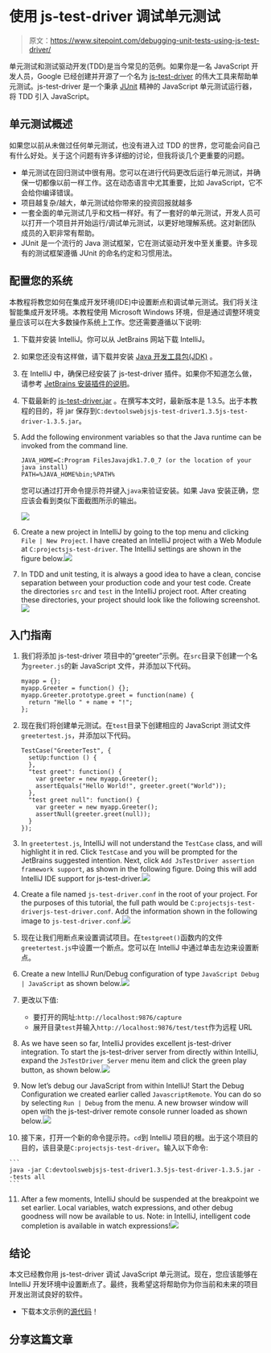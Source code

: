 # 使用 js-test-driver 调试单元测试

> 原文：<https://www.sitepoint.com/debugging-unit-tests-using-js-test-driver/>

单元测试和测试驱动开发(TDD)是当今常见的范例。如果你是一名 JavaScript 开发人员，Google 已经创建并开源了一个名为 [js-test-driver](http://code.google.com/p/js-test-driver/) 的伟大工具来帮助单元测试。js-test-driver 是一个秉承 [JUnit](http://junit.sourceforge.net/) 精神的 JavaScript 单元测试运行器，将 TDD 引入 JavaScript。

## 单元测试概述

如果您以前从未做过任何单元测试，也没有进入过 TDD 的世界，您可能会问自己有什么好处。关于这个问题有许多详细的讨论，但我将谈几个更重要的问题。

*   单元测试在回归测试中很有用。您可以在进行代码更改后运行单元测试，并确保一切都像以前一样工作。这在动态语言中尤其重要，比如 JavaScript，它不会给你编译错误。
*   项目越复杂/越大，单元测试给你带来的投资回报就越多
*   一套全面的单元测试几乎和文档一样好。有了一套好的单元测试，开发人员可以打开一个项目并开始运行/调试单元测试，以更好地理解系统。这对新团队成员的入职非常有帮助。
*   JUnit 是一个流行的 Java 测试框架，它在测试驱动开发中至关重要。许多现有的测试框架遵循 JUnit 的命名约定和习惯用法。

## 配置您的系统

本教程将教您如何在集成开发环境(IDE)中设置断点和调试单元测试。我们将关注智能集成开发环境。本教程使用 Microsoft Windows 环境，但是通过调整环境变量应该可以在大多数操作系统上工作。您还需要遵循以下说明:

1.  下载并安装 IntelliJ。你可以从 JetBrains 网站下载 IntelliJ。
2.  如果您还没有这样做，请下载并安装 [Java 开发工具包(JDK)](http://www.oracle.com/technetwork/java/javase/downloads/index.html) 。
3.  在 IntelliJ 中，确保已经安装了 js-test-driver 插件。如果你不知道怎么做，请参考 [JetBrains 安装插件的说明](http://www.jetbrains.com/idea/webhelp/updating-installing-and-uninstalling-plugins-from-a-repository.html)。
4.  下载最新的 [js-test-driver.jar](http://code.google.com/p/js-test-driver/downloads) 。在撰写本文时，最新版本是 1.3.5。出于本教程的目的，将 jar 保存到`C:devtoolswebjsjs-test-driver1.3.5js-test-driver-1.3.5.jar`。
5.  Add the following environment variables so that the Java runtime can be invoked from the command line.

    ```
    JAVA_HOME=C:Program FilesJavajdk1.7.0_7 (or the location of your java install)
    PATH=%JAVA_HOME%bin;%PATH%

    ```

    您可以通过打开命令提示符并键入`java`来验证安装。如果 Java 安装正确，您应该会看到类似下面截图所示的输出。

    ![](img/ad045f2fe44670bc8af70ead1d67e315.png)
6.  Create a new project in IntelliJ by going to the top menu and clicking `File | New Project`. I have created an IntelliJ project with a Web Module at `C:projectsjs-test-driver`. The IntelliJ settings are shown in the figure below.![](img/9f08b28784a98ff2e44c15990abb0b1f.png)
7.  In TDD and unit testing, it is always a good idea to have a clean, concise separation between your production code and your test code. Create the directories `src` and `test` in the IntelliJ project root. After creating these directories, your project should look like the following screenshot.![](img/2cc97fac5550f1d2e7115bdc9fab43c6.png)

## 入门指南

1.  我们将添加 js-test-driver 项目中的“greeter”示例。在`src`目录下创建一个名为`greeter.js`的新 JavaScript 文件，并添加以下代码。

    ```
    myapp = {};
    myapp.Greeter = function() {};
    myapp.Greeter.prototype.greet = function(name) {
      return "Hello " + name + "!";
    };
    ```

2.  现在我们将创建单元测试。在`test`目录下创建相应的 JavaScript 测试文件`greetertest.js`，并添加以下代码。

    ```
    TestCase("GreeterTest", {
      setUp:function () {
      },
      "test greet": function() {
        var greeter = new myapp.Greeter();
        assertEquals("Hello World!", greeter.greet("World"));
      },
      "test greet null": function() {
        var greeter = new myapp.Greeter();
        assertNull(greeter.greet(null));
      }
    });
    ```

3.  In `greetertest.js`, IntelliJ will not understand the `TestCase` class, and will highlight it in red. Click `TestCase` and you will be prompted for the JetBrains suggested intention. Next, click `Add JsTestDriver assertion framework support`, as shown in the following figure. Doing this will add IntelliJ IDE support for js-test-driver.![](img/f3a70110cadc5ef925080127be762ece.png)
4.  Create a file named `js-test-driver.conf` in the root of your project. For the purposes of this tutorial, the full path would be `C:projectsjs-test-driverjs-test-driver.conf`. Add the information shown in the following image to `js-test-driver.conf`.![](img/d627eba1856d3027d5ddd47983e8694e.png)
5.  现在让我们用断点来设置调试项目。在`testgreet()`函数内的文件`greetertest.js`中设置一个断点。您可以在 IntelliJ 中通过单击左边来设置断点。
6.  Create a new IntelliJ Run/Debug configuration of type `JavaScript Debug | JavaScript` as shown below.![](img/caff32ca7e7d8e6b16ac5213d70c35bc.png)
7.  更改以下值:
    *   要打开的网址:`http://localhost:9876/capture`
    *   展开目录`test`并输入`http://localhost:9876/test/test`作为远程 URL
8.  As we have seen so far, IntelliJ provides excellent js-test-driver integration. To start the js-test-driver server from directly within IntelliJ, expand the `JsTestDriver Server` menu item and click the green play button, as shown below.![](img/17add19beb405aeb9d3d55ac380840ec.png)
9.  Now let’s debug our JavaScript from within IntelliJ! Start the Debug Configuration we created earlier called `JavascriptRemote`. You can do so by selecting `Run | Debug` from the menu. A new browser window will open with the js-test-driver remote console runner loaded as shown below.![](img/d6e8abd717bab817c41eb61d4454dabb.png)
10.  接下来，打开一个新的命令提示符。`cd`到 IntelliJ 项目的根。出于这个项目的目的，该目录是`C:projectsjs-test-driver`。输入以下命令:

    ```
    java -jar C:devtoolswebjsjs-test-driver1.3.5js-test-driver-1.3.5.jar --tests all
    ```

11.  After a few moments, IntelliJ should be suspended at the breakpoint we set earlier. Local variables, watch expressions, and other debug goodness will now be available to us. Note: in IntelliJ, intelligent code completion is available in watch expressions!![](img/bd8ac3232b1142fbf8f7755c7019701c.png)

## 结论

本文已经教你用 js-test-driver 调试 JavaScript 单元测试。现在，您应该能够在 IntelliJ 开发环境中设置断点了。最终，我希望这将帮助你为你当前和未来的项目开发出测试良好的软件。

*   下载本文示例的[源代码](https://github.com/jsprodotcom/source/blob/master/debugging-unit-tests-using-js-test-driver.zip "Debugging Unit Tests Using js-test-driver Source Code")！

## 分享这篇文章